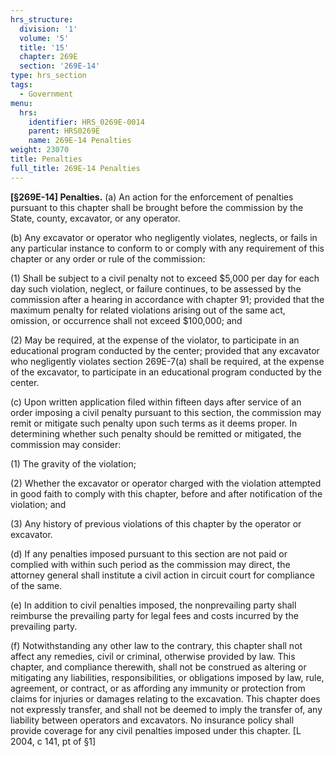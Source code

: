 ```yaml
---
hrs_structure:
  division: '1'
  volume: '5'
  title: '15'
  chapter: 269E
  section: '269E-14'
type: hrs_section
tags:
  - Government
menu:
  hrs:
    identifier: HRS_0269E-0014
    parent: HRS0269E
    name: 269E-14 Penalties
weight: 23070
title: Penalties
full_title: 269E-14 Penalties
---
```

**[§269E-14] Penalties.** (a) An action for the enforcement of penalties pursuant to this chapter shall be brought before the commission by the State, county, excavator, or any operator.

(b) Any excavator or operator who negligently violates, neglects, or fails in any particular instance to conform to or comply with any requirement of this chapter or any order or rule of the commission:

(1) Shall be subject to a civil penalty not to exceed $5,000 per day for each day such violation, neglect, or failure continues, to be assessed by the commission after a hearing in accordance with chapter 91; provided that the maximum penalty for related violations arising out of the same act, omission, or occurrence shall not exceed $100,000; and

(2) May be required, at the expense of the violator, to participate in an educational program conducted by the center; provided that any excavator who negligently violates section 269E-7(a) shall be required, at the expense of the excavator, to participate in an educational program conducted by the center.

(c) Upon written application filed within fifteen days after service of an order imposing a civil penalty pursuant to this section, the commission may remit or mitigate such penalty upon such terms as it deems proper. In determining whether such penalty should be remitted or mitigated, the commission may consider:

(1) The gravity of the violation;

(2) Whether the excavator or operator charged with the violation attempted in good faith to comply with this chapter, before and after notification of the violation; and

(3) Any history of previous violations of this chapter by the operator or excavator.

(d) If any penalties imposed pursuant to this section are not paid or complied with within such period as the commission may direct, the attorney general shall institute a civil action in circuit court for compliance of the same.

(e) In addition to civil penalties imposed, the nonprevailing party shall reimburse the prevailing party for legal fees and costs incurred by the prevailing party.

(f) Notwithstanding any other law to the contrary, this chapter shall not affect any remedies, civil or criminal, otherwise provided by law. This chapter, and compliance therewith, shall not be construed as altering or mitigating any liabilities, responsibilities, or obligations imposed by law, rule, agreement, or contract, or as affording any immunity or protection from claims for injuries or damages relating to the excavation. This chapter does not expressly transfer, and shall not be deemed to imply the transfer of, any liability between operators and excavators. No insurance policy shall provide coverage for any civil penalties imposed under this chapter. [L 2004, c 141, pt of §1]